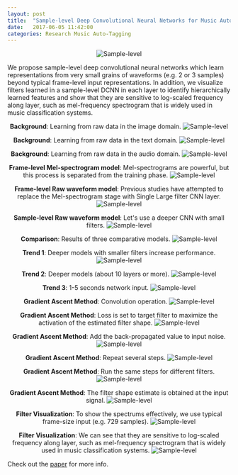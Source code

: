 ```yaml
---
layout: post
title:  "Sample-level Deep Convolutional Neural Networks for Music Auto-tagging Using Raw Waveforms"
date:   2017-06-05 11:42:00
categories: Research Music Auto-Tagging
---
```


<p align="center">
  <img src="/assets/images/smc2017/smc1.jpeg" alt="Sample-level" style="max-width: 100%;">
</p>
We propose sample-level deep convolutional neural networks which learn representations from very small grains of waveforms (e.g. 2 or 3 samples) beyond typical frame-level input representations. In addition, we visualize filters learned in a sample-level DCNN in each layer to identify hierarchically learned features and show that they are sensitive to log-scaled frequency along layer, such as mel-frequency spectrogram that is widely used in music classification systems.

<p align="center">
<strong>Background</strong>: Learning from raw data in the image domain.
  <img src="/assets/images/smc2017/smc2.jpeg" alt="Sample-level" style="max-width: 100%;">
</p>

<p align="center">
<strong>Background</strong>: Learning from raw data in the text domain.
  <img src="/assets/images/smc2017/smc3.jpeg" alt="Sample-level" style="max-width: 100%;">
</p>

<p align="center">
<strong>Background</strong>: Learning from raw data in the audio domain.
  <img src="/assets/images/smc2017/smc4.jpeg" alt="Sample-level" style="max-width: 100%;">
</p>

<p align="center">
<strong>Frame-level Mel-spectrogram model</strong>: Mel-spectrograms are powerful, but this process is separated from the training phase.
  <img src="/assets/images/smc2017/smc5.jpeg" alt="Sample-level" style="max-width: 100%;">
</p>

<p align="center">
<strong>Frame-level Raw waveform model</strong>: Previous studies have attempted to replace the Mel-spectrogram stage with Single Large filter CNN layer.
  <img src="/assets/images/smc2017/smc6.jpeg" alt="Sample-level" style="max-width: 100%;">
</p>

<p align="center">
<strong>Sample-level Raw waveform model</strong>: Let's use a deeper CNN with small filters.
  <img src="/assets/images/smc2017/smc7.jpeg" alt="Sample-level" style="max-width: 100%;">
</p>

<p align="center">
<strong>Comparison</strong>: Results of three comparative models.
  <img src="/assets/images/smc2017/smc8.jpeg" alt="Sample-level" style="max-width: 100%;">
</p>

<p align="center">
<strong>Trend 1</strong>: Deeper models with smaller filters increase performance.
  <img src="/assets/images/smc2017/smc9.jpeg" alt="Sample-level" style="max-width: 100%;">
</p>

<p align="center">
<strong>Trend 2</strong>:  Deeper models (about 10 layers or more).
  <img src="/assets/images/smc2017/smc10.jpeg" alt="Sample-level" style="max-width: 100%;">
</p>

<p align="center">
<strong>Trend 3</strong>: 1-5 seconds network input.
  <img src="/assets/images/smc2017/smc11.jpeg" alt="Sample-level" style="max-width: 100%;">
</p>

<p align="center">
<strong>Gradient Ascent Method</strong>: Convolution operation.
  <img src="/assets/images/smc2017/smc12.jpeg" alt="Sample-level" style="max-width: 100%;">
</p>

<p align="center">
<strong>Gradient Ascent Method</strong>: Loss is set to target filter to maximize the activation of the estimated filter shape.
  <img src="/assets/images/smc2017/smc13.jpeg" alt="Sample-level" style="max-width: 100%;">
</p>

<p align="center">
<strong>Gradient Ascent Method</strong>: Add the back-propagated value to input noise.
  <img src="/assets/images/smc2017/smc14.jpeg" alt="Sample-level" style="max-width: 100%;">
</p>

<p align="center">
<strong>Gradient Ascent Method</strong>: Repeat several steps.
  <img src="/assets/images/smc2017/smc15.jpeg" alt="Sample-level" style="max-width: 100%;">
</p>

<p align="center">
<strong>Gradient Ascent Method</strong>: Run the same steps for different filters.
  <img src="/assets/images/smc2017/smc16.jpeg" alt="Sample-level" style="max-width: 100%;">
</p>

<p align="center">
<strong>Gradient Ascent Method</strong>: The filter shape estimate is obtained at the input signal.
  <img src="/assets/images/smc2017/smc17.jpeg" alt="Sample-level" style="max-width: 100%;">
</p>

<p align="center">
<strong>Filter Visualization</strong>: To show the spectrums effectively, we use typical frame-size input (e.g. 729 samples).
  <img src="/assets/images/smc2017/smc18.jpeg" alt="Sample-level" style="max-width: 100%;">
</p>

<p align="center">
<strong>Filter Visualization</strong>: We can see that they are sensitive to log-scaled frequency
along layer, such as mel-frequency spectrogram that is widely used in music classification systems.
  <img src="/assets/images/smc2017/smc19.jpeg" alt="Sample-level" style="max-width: 100%;">
</p>



Check out the [paper][arXiv] for more info.

[arXiv]:    https://arxiv.org/abs/1703.01789
